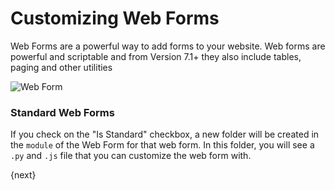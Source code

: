 # Customizing Web Forms

Web Forms are a powerful way to add forms to your website. Web forms are powerful and scriptable and from Version 7.1+ they also include tables, paging and other utilities

<img class="screenshot" alt="Web Form" src="~@frappe_base/assets/img/portals/sample-web-form.png">

### Standard Web Forms

If you check on the "Is Standard" checkbox, a new folder will be created in the `module` of the Web Form for that web form. In this folder, you will see a `.py` and `.js` file that you can customize the web form with.

{next}
